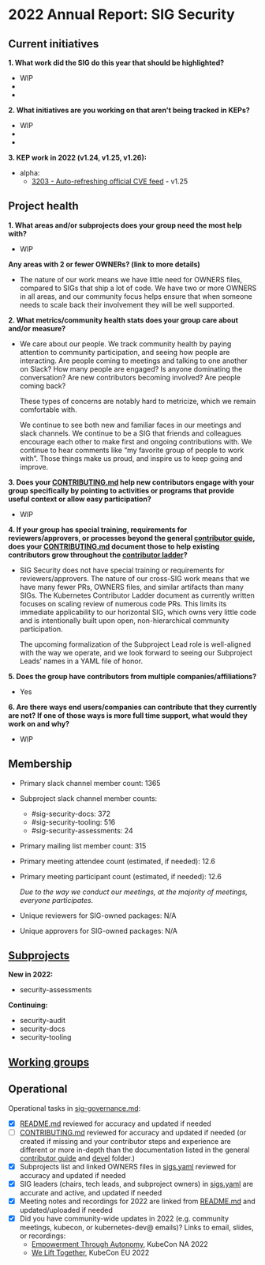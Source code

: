 # 2022 Annual Report: SIG Security

## Current initiatives

**1. What work did the SIG do this year that should be highlighted?**

- WIP
-
-

**2. What initiatives are you working on that aren't being tracked in KEPs?**

- WIP
-
-

**3. KEP work in 2022 (v1.24, v1.25, v1.26):**
- alpha:
  - [3203 - Auto-refreshing official CVE feed](https://github.com/kubernetes/enhancements/tree/master/keps/sig-security/3203-auto-refreshing-official-cve-feed) - v1.25

## Project health

**1. What areas and/or subprojects does your group need the most help with?**
- WIP

**Any areas with 2 or fewer OWNERs? (link to more details)**
- The nature of our work means we have little need for OWNERS files, compared to SIGs that ship a lot of code. We have two or more OWNERS in all areas, and our community focus helps ensure that when someone needs to scale back their involvement they will be well supported.

**2. What metrics/community health stats does your group care about and/or measure?**
- We care about our people. We track community health by paying attention to community participation, and seeing how people are interacting. Are people coming to meetings and talking to one another on Slack? How many people are engaged? Is anyone dominating the conversation? Are new contributors becoming involved? Are people coming back?


  These types of concerns are notably hard to metricize, which we remain comfortable with.


  We continue to see both new and familiar faces in our meetings and slack channels. We continue to be a SIG that friends and colleagues encourage each other to make first and ongoing contributions with. We continue to hear comments like “my favorite group of people to work with”. Those things make us proud, and inspire us to keep going and improve.

**3. Does your [CONTRIBUTING.md] help **new** contributors engage with your group specifically by pointing
   to activities or programs that provide useful context or allow easy participation?**
- WIP

**4. If your group has special training, requirements for reviewers/approvers, or processes beyond the general [contributor guide],
   does your [CONTRIBUTING.md] document those to help **existing** contributors grow throughout the [contributor ladder]?**
- SIG Security does not have special training or requirements for reviewers/approvers. The nature of our cross-SIG work means that we have many fewer PRs, OWNERS files, and similar artifacts than many SIGs. The Kubernetes Contributor Ladder document as currently written focuses on scaling review of numerous code PRs. This limits its immediate applicability to our horizontal SIG, which owns very little code and is intentionally built upon open, non-hierarchical community participation.


  The upcoming formalization of the Subproject Lead role is well-aligned with the way we operate, and we look forward to seeing our Subproject Leads’ names in a YAML file of honor.

**5. Does the group have contributors from multiple companies/affiliations?**

- Yes

**6. Are there ways end users/companies can contribute that they currently are not?
   If one of those ways is more full time support, what would they work on and why?**
- WIP

## Membership


- Primary slack channel member count: 1365
- Subproject slack channel member counts: 
  - #sig-security-docs: 372
  - #sig-security-tooling: 516
  - #sig-security-assessments: 24
- Primary mailing list member count: 315
- Primary meeting attendee count (estimated, if needed): 12.6
- Primary meeting participant count (estimated, if needed): 12.6

  _Due to the way we conduct our meetings, at the majority of meetings, everyone participates._
- Unique reviewers for SIG-owned packages: N/A
- Unique approvers for SIG-owned packages: N/A

## [Subprojects](https://git.k8s.io/community/sig-security#subprojects)

**New in 2022:**
- security-assessments

**Continuing:**
- security-audit
- security-docs
- security-tooling

## [Working groups](https://git.k8s.io/community/sig-security#working-groups)

## Operational

Operational tasks in [sig-governance.md]:

- [x] [README.md] reviewed for accuracy and updated if needed
- [ ] [CONTRIBUTING.md] reviewed for accuracy and updated if needed
      (or created if missing and your contributor steps and experience are different or more
      in-depth than the documentation listed in the general [contributor guide] and [devel] folder.)
- [x] Subprojects list and linked OWNERS files in [sigs.yaml] reviewed for accuracy and updated if needed
- [x] SIG leaders (chairs, tech leads, and subproject owners) in [sigs.yaml] are accurate and active, and updated if needed
- [x] Meeting notes and recordings for 2022 are linked from [README.md] and updated/uploaded if needed
- [x] Did you have community-wide updates in 2022 (e.g. community meetings, kubecon, or kubernetes-dev@ emails)? Links to email, slides, or recordings:
  - [Empowerment Through Autonomy](https://youtu.be/8ouZx-hxols), KubeCon NA 2022
  - [We Lift Together](https://youtu.be/ow2SkmWxLmU), KubeCon EU 2022

[CONTRIBUTING.md]: https://git.k8s.io/community/sig-security/CONTRIBUTING.md
[contributor ladder]: https://git.k8s.io/community/community-membership.md
[sig-governance.md]: https://git.k8s.io/community/committee-steering/governance/sig-governance.md
[README.md]: https://git.k8s.io/community/sig-security/README.md
[sigs.yaml]: https://git.k8s.io/community/sigs.yaml
[contributor guide]: https://git.k8s.io/community/contributors/guide/README.md
[devel]: https://git.k8s.io/community/contributors/devel/README.md
